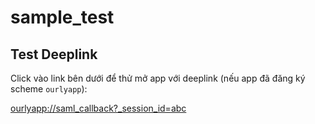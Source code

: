 # sample_test

## Test Deeplink

Click vào link bên dưới để thử mở app với deeplink (nếu app đã đăng ký scheme `ourlyapp`):

[ourlyapp://saml_callback?_session_id=abc](ourlyapp://saml_callback?_session_id=abc)
